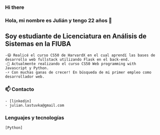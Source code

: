 ### Hi there 

<!--
**julianlastuvka/julianlastuvka** is a ✨ _special_ ✨ repository because its `README.md` (this file) appears on your GitHub profile.

Here are some ideas to get you started:

- 🔭 I’m currently working on ...
- 🌱 I’m currently learning ...
- 👯 I’m looking to collaborate on ...
- 🤔 I’m looking for help with ...
- 💬 Ask me about ...
- 📫 How to reach me: ...
- 😄 Pronouns: ...
- ⚡ Fun fact: ...
-->

### Hola, mi nombre es Julián y tengo 22 años 👋

## Soy estudiante de Licenciatura en Análisis de Sistemas en la FIUBA

    -😄 Realicé el curso CS50 de HarvardX en el cual aprendí las bases de desarrollo web fullstack utilizando Flask en el back-end.
    -🌱 Actualmente realizando el curso CS50 Web programming with Javascript y Python.
    -⚡ Con muchas ganas de crecer! En búsqueda de mi primer empleo como desarrollador web.

### 📫 Contacto
    - [linkedin]
    - julian.lastuvka@gmail.com

### Lenguajes y tecnologías

    [Python]

